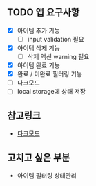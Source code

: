 ## TODO 앱 요구사항

- [x] 아이템 추가 기능
  - [ ] input validation 필요
- [x] 아이템 삭제 기능
  - [ ] 삭제 액션 warning 필요
- [x] 아이템 완료 기능
- [x] 완료 / 미완료 필터링 기능
- [ ] 다크모드
- [ ] local storage에 상태 저장

## 참고링크

- [다크모드](https://levelup.gitconnected.com/dark-mode-in-react-533faaee3c6e)

## 고치고 싶은 부분

- 아이템 필터링 상태관리
